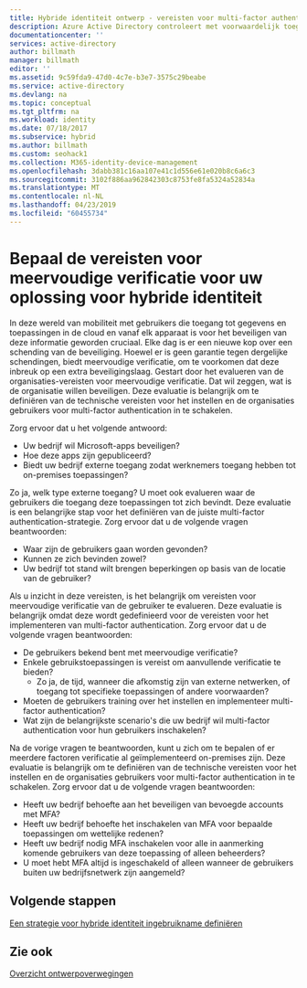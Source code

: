 ```yaml
---
title: Hybride identiteit ontwerp - vereisten voor multi-factor authentication Azure | Microsoft Docs
description: Azure Active Directory controleert met voorwaardelijk toegangsbeheer, de specifieke voorwaarden die u bij het verifiëren van de gebruiker en voordat de toegang tot de toepassing kiezen. Als deze voorwaarden is voldaan, wordt de gebruiker geverifieerd en toegang hebben tot de toepassing.
documentationcenter: ''
services: active-directory
author: billmath
manager: billmath
editor: ''
ms.assetid: 9c59fda9-47d0-4c7e-b3e7-3575c29beabe
ms.service: active-directory
ms.devlang: na
ms.topic: conceptual
ms.tgt_pltfrm: na
ms.workload: identity
ms.date: 07/18/2017
ms.subservice: hybrid
ms.author: billmath
ms.custom: seohack1
ms.collection: M365-identity-device-management
ms.openlocfilehash: 3dabb381c16aa107e41c1d556e61e020b8c6a6c3
ms.sourcegitcommit: 3102f886aa962842303c8753fe8fa5324a52834a
ms.translationtype: MT
ms.contentlocale: nl-NL
ms.lasthandoff: 04/23/2019
ms.locfileid: "60455734"
---
```

# <a name="determine-multi-factor-authentication-requirements-for-your-hybrid-identity-solution"></a>Bepaal de vereisten voor meervoudige verificatie voor uw oplossing voor hybride identiteit
In deze wereld van mobiliteit met gebruikers die toegang tot gegevens en toepassingen in de cloud en vanaf elk apparaat is voor het beveiligen van deze informatie geworden cruciaal.  Elke dag is er een nieuwe kop over een schending van de beveiliging.  Hoewel er is geen garantie tegen dergelijke schendingen, biedt meervoudige verificatie, om te voorkomen dat deze inbreuk op een extra beveiligingslaag.
Gestart door het evalueren van de organisaties-vereisten voor meervoudige verificatie. Dat wil zeggen, wat is de organisatie willen beveiligen.  Deze evaluatie is belangrijk om te definiëren van de technische vereisten voor het instellen en de organisaties gebruikers voor multi-factor authentication in te schakelen.

Zorg ervoor dat u het volgende antwoord:

* Uw bedrijf wil Microsoft-apps beveiligen? 
* Hoe deze apps zijn gepubliceerd?
* Biedt uw bedrijf externe toegang zodat werknemers toegang hebben tot on-premises toepassingen?

Zo ja, welk type externe toegang? U moet ook evalueren waar de gebruikers die toegang deze toepassingen tot zich bevindt. Deze evaluatie is een belangrijke stap voor het definiëren van de juiste multi-factor authentication-strategie. Zorg ervoor dat u de volgende vragen beantwoorden:

* Waar zijn de gebruikers gaan worden gevonden?
* Kunnen ze zich bevinden zowel?
* Uw bedrijf tot stand wilt brengen beperkingen op basis van de locatie van de gebruiker?

Als u inzicht in deze vereisten, is het belangrijk om vereisten voor meervoudige verificatie van de gebruiker te evalueren. Deze evaluatie is belangrijk omdat deze wordt gedefinieerd voor de vereisten voor het implementeren van multi-factor authentication. Zorg ervoor dat u de volgende vragen beantwoorden:

* De gebruikers bekend bent met meervoudige verificatie?
* Enkele gebruikstoepassingen is vereist om aanvullende verificatie te bieden?  
  * Zo ja, de tijd, wanneer die afkomstig zijn van externe netwerken, of toegang tot specifieke toepassingen of andere voorwaarden?
* Moeten de gebruikers training over het instellen en implementeer multi-factor authentication?
* Wat zijn de belangrijkste scenario's die uw bedrijf wil multi-factor authentication voor hun gebruikers inschakelen?

Na de vorige vragen te beantwoorden, kunt u zich om te bepalen of er meerdere factoren verificatie al geïmplementeerd on-premises zijn. Deze evaluatie is belangrijk om te definiëren van de technische vereisten voor het instellen en de organisaties gebruikers voor multi-factor authentication in te schakelen. Zorg ervoor dat u de volgende vragen beantwoorden:

* Heeft uw bedrijf behoefte aan het beveiligen van bevoegde accounts met MFA?
* Heeft uw bedrijf behoefte het inschakelen van MFA voor bepaalde toepassingen om wettelijke redenen?
* Heeft uw bedrijf nodig MFA inschakelen voor alle in aanmerking komende gebruikers van deze toepassing of alleen beheerders?
* U moet hebt MFA altijd is ingeschakeld of alleen wanneer de gebruikers buiten uw bedrijfsnetwerk zijn aangemeld?

## <a name="next-steps"></a>Volgende stappen
[Een strategie voor hybride identiteit ingebruikname definiëren](plan-hybrid-identity-design-considerations-identity-adoption-strategy.md)

## <a name="see-also"></a>Zie ook
[Overzicht ontwerpoverwegingen](plan-hybrid-identity-design-considerations-overview.md)


